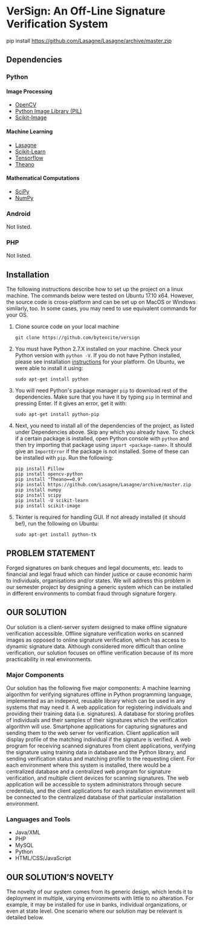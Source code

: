 # VerSign: An Off-Line Signature Verification System

pip install https://github.com/Lasagne/Lasagne/archive/master.zip

## Dependencies
### Python
#### Image Processing
- [OpenCV](https://pypi.org/project/opencv-python/)
- [Python Image Library (PIL)](https://pillow.readthedocs.io/en/5.1.x/installation.html)
- [Scikit-Image](http://scikit-image.org/docs/dev/install.html)
#### Machine Learning
- [Lasagne](https://lasagne.readthedocs.io/)
- [Scikit-Learn](http://scikit-learn.org/stable/install.html)
- [Tensorflow](https://www.tensorflow.org/install/)
- [Theano](http://deeplearning.net/software/theano/)
#### Mathematical Computations
- [SciPy](https://www.scipy.org/install.html)
- [NumPy](http://www.numpy.org/)

### Android
Not listed.

### PHP
Not listed.

## Installation
The following instructions describe how to set up the project on a linux machine. The commands below were tested on Ubuntu 17.10 x64. However, the source code is cross-platform and can be set up on MacOS or Windows similarly, too. In some cases, you may need to use equivalent commands for your OS.

1. Clone source code on your local machine
    ```
    git clone https://github.com/bytexcite/versign
    ```

2. You must have Python 2.7.X installed on your machine. Check your Python version with `python -V`. If you do not have Python installed, please see installation [instructions](https://www.python.org/downloads/) for your platform. On Ubuntu, we were able to install it using:
    ```
    sudo apt-get install python
    ```
    
3. You will need Python's package manager `pip` to download rest of the dependencies. Make sure that you have it by typing `pip` in terminal and pressing Enter. If it gives an error, get it with:
    ```
    sudo apt-get install python-pip
    ```
    
4. Next, you need to install all of the dependencies of the project, as listed under Dependencies above. Skip any which you already have. To check if a certain package is installed, open Python console with `python` and then try importing that package using `import <package-name>`. It should give an `ImportError` if the package is not installed. Some of these can be installed with `pip`. Run the following:
    ```
    pip install Pillow
    pip install opencv-python
    pip install "Theano==0.9"
    pip install https://github.com/Lasagne/Lasagne/archive/master.zip
    pip install numpy
    pip install scipy
    pip install -U scikit-learn
    pip install scikit-image
    ```
    
5. Tkinter is required for handling GUI. If not already installed (it should be!), run the following on Ubuntu:
    ```
    sudo apt-get install python-tk
    ```


## PROBLEM STATEMENT
Forged signatures on bank cheques and legal documents, etc. leads to financial and legal fraud which can hinder justice or cause economic harm to individuals, organisations and/or states. We will address this problem in our semester project by designing a generic system which can be installed in different environments to combat fraud through signature forgery.

## OUR SOLUTION
Our solution is a client-server system designed to make offline signature verification accessible. Offline signature verification works on scanned images as opposed to online signature verification, which has access to dynamic signature data. Although considered more difficult than online verification, our solution focuses on offline verification because of its more practicability in real environments.

### Major Components
Our solution has the following five major components: A machine learning algorithm for verifying signatures offline in Python programming language, implemented as an independ, reusable library which can be used in any systems that may need it. A web application for registering individuals and providing their training data (i.e. signatures). A database for storing profiles of individuals and their samples of their signatures which the verification algorithm will use. Smartphone applications for capturing signatures and sending them to the web server for verification. Client application will display profile of the matching individual if the signature is verified. A web program for receiving scanned signatures from client applications, verifying the signature using training data in database and the Python library, and sending verification status and matching profile to the requesting client. For each environment where this system is installed, there would be a centralized database and a centralized web program for signature verification, and multiple client devices for scanning signatures. The web application will be accessible to system administrators through secure credentials, and the client applications for each installation environment will be connected to the centralized database of that particular installation environment.

### Languages and Tools
- Java/XML
- PHP
- MySQL
- Python
- HTML/CSS/JavaScript

## OUR SOLUTION’S NOVELTY
The novelty of our system comes from its generic design, which lends it to deployment in multiple, varying environments with little to no alteration. For example, it may be installed for use in banks, individual organizations, or even at state level. One scenario where our solution may be relevant is detailed below.
